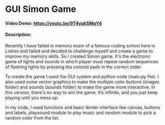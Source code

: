 # GUI Simon Game 
#### Video Demo:  https://youtu.be/9T4ypkSMqY4
#### Description:
Recently I have failed in memory exam of a famous coding school here in Lisbon and failed and decided to challenge
myself and create a game to improve my memory skills. 
So I created Simon game. It's the electronic game of lights and sounds in which player must repeat random
sequences of flashing lights by pressing the colored pads in the correct order. 

To create the game I used the GUI system and python code (main.py file). I also used some vector graphics to make
the multiple color buttons (images folder) and sounds (sounds folder) to make the game more interactive. 
In this version, there's no way to win the game. It’s infinite, and you just keep playing until you mess up.

In my code, I used functions and basic tkinter interface like canvas, buttons and labels, playsound module to play music
and random module to pick a random color from the list.
